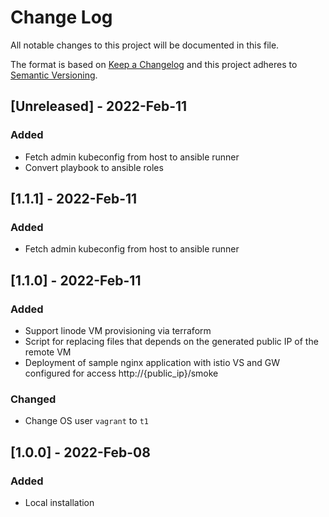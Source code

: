 # Change Log
All notable changes to this project will be documented in this file.

The format is based on [Keep a Changelog](http://keepachangelog.com/)
and this project adheres to [Semantic Versioning](http://semver.org/).

## [Unreleased] - 2022-Feb-11

### Added
- Fetch admin kubeconfig from host to ansible runner
- Convert playbook to ansible roles 

## [1.1.1] - 2022-Feb-11

### Added
- Fetch admin kubeconfig from host to ansible runner

## [1.1.0] - 2022-Feb-11

### Added
- Support linode VM provisioning via terraform
- Script for replacing files that depends on the generated public IP of the remote VM
- Deployment of sample nginx application with istio VS and GW configured for access http://{public_ip}/smoke

### Changed
- Change OS user `vagrant` to `t1`

## [1.0.0] - 2022-Feb-08

### Added
- Local installation
